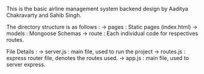 This is the basic airline management system backend design by Aaditya Chakravarty and Sahib Singh.

The directory structure is as follows :
-> pages : Static pages (index.html)
-> models : Mongoose Schemas
-> route : Each individual code for respectives routes.

File Details :
-> server.js : main file, used to run the project
-> routes.js : express router file, denotes the routes used.
-> app.js : main file, used to server express.
